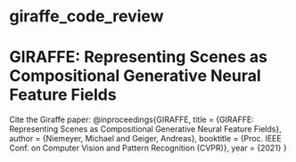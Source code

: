 # giraffe_code_review
# GIRAFFE: Representing Scenes as Compositional Generative Neural Feature Fields
Cite the Giraffe paper:
  @inproceedings{GIRAFFE,
      title = {GIRAFFE: Representing Scenes as Compositional Generative Neural Feature Fields},
      author = {Niemeyer, Michael and Geiger, Andreas},
      booktitle = {Proc. IEEE Conf. on Computer Vision and Pattern Recognition (CVPR)},
      year = {2021}
  }


